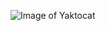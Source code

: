 ![Image of Yaktocat](https://content.techgig.com/thumb/msid-76354712,width-860,resizemode-4/Roadmap-to-become-a-successful-programmer.jpg?216831)
